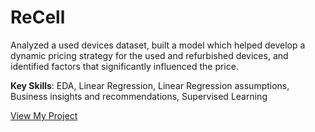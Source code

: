 
# ReCell

Analyzed a used devices dataset, built a model which helped develop a dynamic pricing strategy for the used and refurbished devices, and identified factors that significantly influenced the price.

**Key Skills**: 
EDA, Linear Regression, Linear Regression assumptions, Business insights and recommendations, Supervised Learning

[View My Project](https://github.com/TKLUSSMANN/ReCell/blob/main/Klussmann_ReCell_SupervisedLearningRegression.ipynb)
